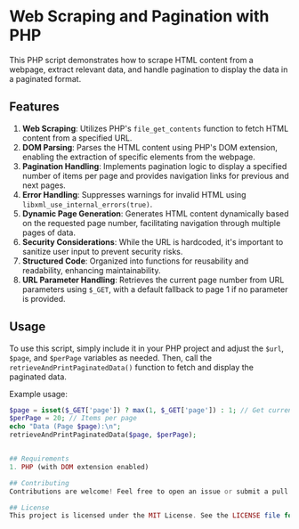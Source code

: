 # Web Scraping and Pagination with PHP

This PHP script demonstrates how to scrape HTML content from a webpage, extract relevant data, and handle pagination to display the data in a paginated format.

## Features

1. **Web Scraping**: Utilizes PHP's `file_get_contents` function to fetch HTML content from a specified URL.
2. **DOM Parsing**: Parses the HTML content using PHP's DOM extension, enabling the extraction of specific elements from the webpage.
3. **Pagination Handling**: Implements pagination logic to display a specified number of items per page and provides navigation links for previous and next pages.
4. **Error Handling**: Suppresses warnings for invalid HTML using `libxml_use_internal_errors(true)`.
5. **Dynamic Page Generation**: Generates HTML content dynamically based on the requested page number, facilitating navigation through multiple pages of data.
6. **Security Considerations**: While the URL is hardcoded, it's important to sanitize user input to prevent security risks.
7. **Structured Code**: Organized into functions for reusability and readability, enhancing maintainability.
8. **URL Parameter Handling**: Retrieves the current page number from URL parameters using `$_GET`, with a default fallback to page 1 if no parameter is provided.

## Usage

To use this script, simply include it in your PHP project and adjust the `$url`, `$page`, and `$perPage` variables as needed. Then, call the `retrieveAndPrintPaginatedData()` function to fetch and display the paginated data.

Example usage:

```php
$page = isset($_GET['page']) ? max(1, $_GET['page']) : 1; // Get current page number
$perPage = 20; // Items per page
echo "Data (Page $page):\n";
retrieveAndPrintPaginatedData($page, $perPage);


## Requirements
1. PHP (with DOM extension enabled)

## Contributing
Contributions are welcome! Feel free to open an issue or submit a pull request.

## License
This project is licensed under the MIT License. See the LICENSE file for details.
